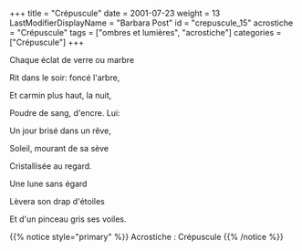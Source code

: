 +++
title = "Crépuscule"
date = 2001-07-23
weight = 13
LastModifierDisplayName = "Barbara Post"
id = "crepuscule_15"
acrostiche = "Crépuscule"
tags = ["ombres et lumières", "acrostiche"]
categories = ["Crépuscule"]
+++

Chaque éclat de verre ou marbre

Rit dans le soir: foncé l'arbre,

Et carmin plus haut, la nuit,

Poudre de sang, d'encre. Lui:

Un jour brisé dans un rêve,

Soleil, mourant de sa sève

Cristallisée au regard.

Une lune sans égard

Lèvera son drap d'étoiles

Et d'un pinceau gris ses voiles.

{{% notice style="primary" %}}
Acrostiche : Crépuscule
{{% /notice %}}
